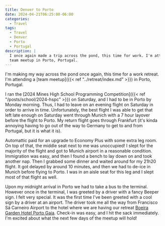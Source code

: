 ```yaml
---
title: Denver to Porto
date: 2024-04-21T06:25:00-06:00
categories:
  - Travel
tags:
  - Travel
  - Denver
  - Porto
  - Portugal
description: |
  I once again made a trip across the pond, this time for work. I'm attending a
  team meetup in Porto, Portugal.
---
```


I'm making my way across the pond once again, this time for a work retreat. I'm
attending a [team meetup]({{< ref "../retreat/index.md" >}}) in Porto, Portugal.

I ran the [2024 Mines High School Programming Competition]({{< ref
"/posts/school/2024-hspc" >}}) on Saturday, and I had to be in Porto by Monday
morning. Thus, I had to leave on an evening flight on Saturday in order to
arrive in time. Unfortunately, the best flight I was able to get that left late
enough on Saturday went through Munich with a 7 hour layover before the flight
to Porto. My return flight goes through Frankfurt (it's kinda annoying having to
go out of the way to Germany to get to and from Portugal, but it is what it is).

Automattic paid for an upgrade to Economy Plus with some extra leg room. On top
of that, the middle seat next to me was unoccupied! I slept for the majority of
the flight and got to Munich airport in a reasonable condition. Immigration was
easy, and then I found a bench to lay down on and took another nap. Then I
grabbed some dinner and waited around for my 21h20 flight. It got delayed by
around 10 minutes, and then we had to de-ice in Munich before flying to Porto. I
was in an aisle seat for this leg and I slept most of that flight as well.

Upon my midnight arrival in Porto we had to take a bus to the terminal. However
once in the terminal, I was greeted by a driver with a fancy Beeper sign. I felt
very special. It was the first time I've been greeted with a cool sign by a
driver at an airport. The driver took me all the way from Francisco Sá Carneiro
Airport to the hotel where we are having our retreat
[Boeira Garden Hotel Porto Gaia](https://maps.app.goo.gl/iV4TEZbwPHL2jhax6).
Check-in was easy, and I hit the sack immediately. I'm excited about what the
next few days of the meetup will hold!
